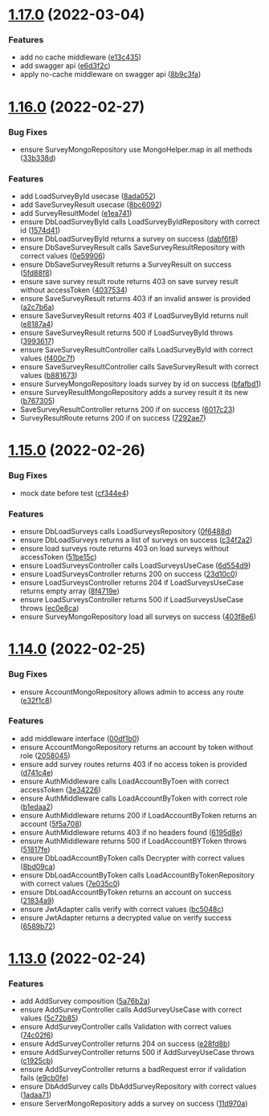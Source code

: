 # [1.17.0](https://github.com/DiegoSalas27/NodeJs-Typescript-TDD-Clean-Architecture-e-SOLID/compare/v1.16.0...v1.17.0) (2022-03-04)


### Features

* add no cache middleware ([e13c435](https://github.com/DiegoSalas27/NodeJs-Typescript-TDD-Clean-Architecture-e-SOLID/commit/e13c435472a53a1deaff560f9fedbf915be132a2))
* add swagger api ([e6d3f2c](https://github.com/DiegoSalas27/NodeJs-Typescript-TDD-Clean-Architecture-e-SOLID/commit/e6d3f2cd5cc54b981ef0ebf0b093a903b5a7051d))
* apply no-cache middleware on swagger api ([8b9c3fa](https://github.com/DiegoSalas27/NodeJs-Typescript-TDD-Clean-Architecture-e-SOLID/commit/8b9c3faafae38cbed8f44d685d8c1e70ff1cb281))



# [1.16.0](https://github.com/DiegoSalas27/NodeJs-Typescript-TDD-Clean-Architecture-e-SOLID/compare/v1.15.0...v1.16.0) (2022-02-27)


### Bug Fixes

* ensure SurveyMongoRepository use MongoHelper.map in all methods ([33b338d](https://github.com/DiegoSalas27/NodeJs-Typescript-TDD-Clean-Architecture-e-SOLID/commit/33b338d673f2a9bd36a3626d0a056106185c9223))


### Features

* add LoadSurveyById usecase ([8ada052](https://github.com/DiegoSalas27/NodeJs-Typescript-TDD-Clean-Architecture-e-SOLID/commit/8ada0521eecaddeb703e51c677aef825f2c3261b))
* add SaveSurveyResult usecase ([8bc6092](https://github.com/DiegoSalas27/NodeJs-Typescript-TDD-Clean-Architecture-e-SOLID/commit/8bc6092c900f5b76efc3c87b0ba24c366b919138))
* add SurveyResultModel ([e1ea741](https://github.com/DiegoSalas27/NodeJs-Typescript-TDD-Clean-Architecture-e-SOLID/commit/e1ea7418c24701b8adb10bef6764de88477a1ae7))
* ensure DbLoadSurveyById calls LoadSurveyByIdRepository with correct id ([1574d41](https://github.com/DiegoSalas27/NodeJs-Typescript-TDD-Clean-Architecture-e-SOLID/commit/1574d41bbe30b9e521cd31035d8b7d6b7b4c7dfd))
* ensure DbLoadSurveyById returns a survey on success ([dabf6f8](https://github.com/DiegoSalas27/NodeJs-Typescript-TDD-Clean-Architecture-e-SOLID/commit/dabf6f87d960cf19c199cfdc0901e039efc42f43))
* ensure DbSaveSurveyResult calls SaveSurveyResultRepository with correct values ([0e59906](https://github.com/DiegoSalas27/NodeJs-Typescript-TDD-Clean-Architecture-e-SOLID/commit/0e599068736ca9194b3aafb5f57bc408f9cf3177))
* ensure DbSaveSurveyResult returns a SurveyResult on success ([5fd88f8](https://github.com/DiegoSalas27/NodeJs-Typescript-TDD-Clean-Architecture-e-SOLID/commit/5fd88f81369d0954e8c1e1d5fea5964621e6e047))
* ensure save survey result route returns 403 on save survey result without accessToken ([4037534](https://github.com/DiegoSalas27/NodeJs-Typescript-TDD-Clean-Architecture-e-SOLID/commit/40375342f5b6c0cef709784df49845a7321241c9))
* ensure SaveSurveyResult returns 403 if an invalid answer is provided ([a2c7b6a](https://github.com/DiegoSalas27/NodeJs-Typescript-TDD-Clean-Architecture-e-SOLID/commit/a2c7b6a88a3108017254c3078d1125927ece49ab))
* ensure SaveSurveyResult returns 403 if LoadSurveyById returns null ([e8187a4](https://github.com/DiegoSalas27/NodeJs-Typescript-TDD-Clean-Architecture-e-SOLID/commit/e8187a4410ef9bd9152018754df7289bc64631bd))
* ensure SaveSurveyResult returns 500 if LoadSurveyById throws ([3993617](https://github.com/DiegoSalas27/NodeJs-Typescript-TDD-Clean-Architecture-e-SOLID/commit/39936179e20ac87315497386c0cda2db01190739))
* ensure SaveSurveyResultController calls LoadSurveyById with correct values ([f400c7f](https://github.com/DiegoSalas27/NodeJs-Typescript-TDD-Clean-Architecture-e-SOLID/commit/f400c7fe16b4cf4fa8fce88e94282f6045335221))
* ensure SaveSurveyResultController calls SaveSurveyResult with correct values ([b881673](https://github.com/DiegoSalas27/NodeJs-Typescript-TDD-Clean-Architecture-e-SOLID/commit/b88167386c476026ced821fed3eb25da219175e9))
* ensure SurveyMongoRepository loads survey by id on success ([bfafbd1](https://github.com/DiegoSalas27/NodeJs-Typescript-TDD-Clean-Architecture-e-SOLID/commit/bfafbd1474bdec5473e5d3c05e3b1abcb99b1b0a))
* ensure SurveyResultMongoRepository adds a survey result it its new ([b767305](https://github.com/DiegoSalas27/NodeJs-Typescript-TDD-Clean-Architecture-e-SOLID/commit/b767305407da0ac91c95bd3995ab383cd20bfd5a))
* SaveSurveyResultController returns 200 if on success ([6017c23](https://github.com/DiegoSalas27/NodeJs-Typescript-TDD-Clean-Architecture-e-SOLID/commit/6017c2335b394d5da8ec6ffba505c83f0a7269ad))
* SurveyResultRoute  returns 200 if on success ([7292ae7](https://github.com/DiegoSalas27/NodeJs-Typescript-TDD-Clean-Architecture-e-SOLID/commit/7292ae7ca0dba70b09199db17833efeef74a0197))



# [1.15.0](https://github.com/DiegoSalas27/NodeJs-Typescript-TDD-Clean-Architecture-e-SOLID/compare/v1.14.0...v1.15.0) (2022-02-26)


### Bug Fixes

* mock date before test ([cf344e4](https://github.com/DiegoSalas27/NodeJs-Typescript-TDD-Clean-Architecture-e-SOLID/commit/cf344e4a38d1f1e4bbfde4627b299220a9798554))


### Features

* ensure DbLoadSurveys calls LoadSurveysRepository ([0f6488d](https://github.com/DiegoSalas27/NodeJs-Typescript-TDD-Clean-Architecture-e-SOLID/commit/0f6488d7aa4dd55e8cbbbeb74bcde81738aba8b4))
* ensure DbLoadSurveys returns a list of surveys on success ([c34f2a2](https://github.com/DiegoSalas27/NodeJs-Typescript-TDD-Clean-Architecture-e-SOLID/commit/c34f2a26639bc373be28f8da7cf5a54565c264ee))
* ensure load surveys route returns 403 on load surveys without accessToken ([51be15c](https://github.com/DiegoSalas27/NodeJs-Typescript-TDD-Clean-Architecture-e-SOLID/commit/51be15c103bdc4fc3c20ef943fbb9c1b5841ef15))
* ensure LoadSurveysController calls LoadSurveysUseCase ([6d554d9](https://github.com/DiegoSalas27/NodeJs-Typescript-TDD-Clean-Architecture-e-SOLID/commit/6d554d914d917aa16d333e249b341b21a2179b6b))
* ensure LoadSurveysController returns 200 on success ([23d10c0](https://github.com/DiegoSalas27/NodeJs-Typescript-TDD-Clean-Architecture-e-SOLID/commit/23d10c0416ced8ec91c808bba005400658a9ef47))
* ensure LoadSurveysController returns 204 if LoadSurveysUseCase returns empty array ([8f4719e](https://github.com/DiegoSalas27/NodeJs-Typescript-TDD-Clean-Architecture-e-SOLID/commit/8f4719e4a34b0ae631c14f6bbfa6c3aacae215e3))
* ensure LoadSurveysController returns 500 if LoadSurveysUseCase throws ([ec0e8ca](https://github.com/DiegoSalas27/NodeJs-Typescript-TDD-Clean-Architecture-e-SOLID/commit/ec0e8ca1c9a1e88d7e0a35100a0bc8bd9d5866e2))
* ensure SurveyMongoRepository load all surveys on success ([403f8e6](https://github.com/DiegoSalas27/NodeJs-Typescript-TDD-Clean-Architecture-e-SOLID/commit/403f8e61d88de950407a0676245b3cd43df35afc))



# [1.14.0](https://github.com/DiegoSalas27/NodeJs-Typescript-TDD-Clean-Architecture-e-SOLID/compare/v1.13.0...v1.14.0) (2022-02-25)


### Bug Fixes

* ensure AccountMongoRepository allows admin to access any route ([e32f1c8](https://github.com/DiegoSalas27/NodeJs-Typescript-TDD-Clean-Architecture-e-SOLID/commit/e32f1c87d1cbd92d472be9f29f20bb19ba6182e2))


### Features

* add middleware interface ([00df1b0](https://github.com/DiegoSalas27/NodeJs-Typescript-TDD-Clean-Architecture-e-SOLID/commit/00df1b0a31f22521d140d7591987adfd8fb3e507))
* ensure AccountMongoRepository returns an account by token without role ([2058045](https://github.com/DiegoSalas27/NodeJs-Typescript-TDD-Clean-Architecture-e-SOLID/commit/2058045b9cc38865fd6c33e09c99e2f6eb0d56ae))
* ensure add survey routes returns 403 if no access token is provided ([d741c4e](https://github.com/DiegoSalas27/NodeJs-Typescript-TDD-Clean-Architecture-e-SOLID/commit/d741c4ecb75ba3b03c0c2a606ce24c700bca5b15))
* ensure AuthMiddleware calls LoadAccountByToen with correct accessToken ([3e34226](https://github.com/DiegoSalas27/NodeJs-Typescript-TDD-Clean-Architecture-e-SOLID/commit/3e3422603636a230704d65cc09c7466a05f37a91))
* ensure AuthMiddleware calls LoadAccountByToken with correct role ([b1edaa2](https://github.com/DiegoSalas27/NodeJs-Typescript-TDD-Clean-Architecture-e-SOLID/commit/b1edaa2ce33a193902bca020f25d0902fb941278))
* ensure AuthMiddleware returns 200 if LoadAccountByToken returns an account ([5f5a708](https://github.com/DiegoSalas27/NodeJs-Typescript-TDD-Clean-Architecture-e-SOLID/commit/5f5a708297814af3c94cf66b62bc870be8c93e4f))
* ensure AuthMiddleware returns 403 if no headers found ([6195d8e](https://github.com/DiegoSalas27/NodeJs-Typescript-TDD-Clean-Architecture-e-SOLID/commit/6195d8e094f539f8404f280bbeb01f4f2ad85a37))
* ensure AuthMiddleware returns 500 if LoadAccountBYToken throws ([51817fe](https://github.com/DiegoSalas27/NodeJs-Typescript-TDD-Clean-Architecture-e-SOLID/commit/51817fefbb4b310b0befefdc909418d3cf68f5b8))
* ensure DbLoadAccountByToken calls Decrypter with correct values ([8bd09ca](https://github.com/DiegoSalas27/NodeJs-Typescript-TDD-Clean-Architecture-e-SOLID/commit/8bd09cadace759257ed6a1e56bb23aab295fc089))
* ensure DbLoadAccountByToken calls LoadAccountByTokenRepository with correct values ([7e035c0](https://github.com/DiegoSalas27/NodeJs-Typescript-TDD-Clean-Architecture-e-SOLID/commit/7e035c0caaf1b76df821daec1c658f6a58f971dd))
* ensure DbLoadAccountByToken returns an account on success ([21834a9](https://github.com/DiegoSalas27/NodeJs-Typescript-TDD-Clean-Architecture-e-SOLID/commit/21834a9678340ec2a2160d013b357541098c8d51))
* ensure JwtAdapter calls verify with correct values ([bc5048c](https://github.com/DiegoSalas27/NodeJs-Typescript-TDD-Clean-Architecture-e-SOLID/commit/bc5048ce6f5ffce656c2076a994cff27e438ab16))
* ensure JwtAdapter returns a decrypted value on verify success ([6589b72](https://github.com/DiegoSalas27/NodeJs-Typescript-TDD-Clean-Architecture-e-SOLID/commit/6589b72c7b426a26b22ebe6557b5b55f3ea89d29))



# [1.13.0](https://github.com/DiegoSalas27/NodeJs-Typescript-TDD-Clean-Architecture-e-SOLID/compare/v1.12.0...v1.13.0) (2022-02-24)


### Features

* add AddSurvey composition ([5a76b2a](https://github.com/DiegoSalas27/NodeJs-Typescript-TDD-Clean-Architecture-e-SOLID/commit/5a76b2a09334b1e2601a878402ab8ebbaef9d518))
* ensure AddSurveyController calls AddSurveyUseCase with correct values ([5c72b85](https://github.com/DiegoSalas27/NodeJs-Typescript-TDD-Clean-Architecture-e-SOLID/commit/5c72b85cbe61ed696d38a0c997d90d9105c3cacc))
* ensure AddSurveyController calls Validation with correct values ([74c02f6](https://github.com/DiegoSalas27/NodeJs-Typescript-TDD-Clean-Architecture-e-SOLID/commit/74c02f6379aa5bf165e24f9acbdaf31a2ab2f30a))
* ensure AddSurveyController returns 204 on success ([e28fd8b](https://github.com/DiegoSalas27/NodeJs-Typescript-TDD-Clean-Architecture-e-SOLID/commit/e28fd8b6aef32cd41a0dcf75cc43a59d13869ccd))
* ensure AddSurveyController returns 500 if AddSurveyUseCase throws ([c1925cb](https://github.com/DiegoSalas27/NodeJs-Typescript-TDD-Clean-Architecture-e-SOLID/commit/c1925cbe7f321a964c4256806237856738333070))
* ensure AddSurveyController returns a badRequest error if validation fails ([e9cb0fe](https://github.com/DiegoSalas27/NodeJs-Typescript-TDD-Clean-Architecture-e-SOLID/commit/e9cb0fed4136ff1f4b1ed641360baea5f2118ce6))
* ensure DbAddSurvey calls DbAddSurveyRepository with correct values ([1adaa71](https://github.com/DiegoSalas27/NodeJs-Typescript-TDD-Clean-Architecture-e-SOLID/commit/1adaa712afc2601a88e33a5d5e634511c50db8c8))
* ensure ServerMongoRepository adds a survey on success ([11d970a](https://github.com/DiegoSalas27/NodeJs-Typescript-TDD-Clean-Architecture-e-SOLID/commit/11d970a56be20c0d6e7dde2d1f4e25c8eba920ed))



